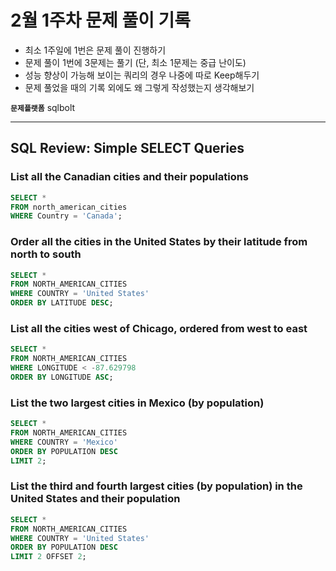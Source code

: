 # 2월 1주차 문제 풀이 기록

- 최소 1주일에 1번은 문제 풀이 진행하기
- 문제 풀이 1번에 3문제는 풀기 (단, 최소 1문제는 중급 난이도)
- 성능 향상이 가능해 보이는 쿼리의 경우 나중에 따로 Keep해두기
- 문제 풀었을 때의 기록 외에도 왜 그렇게 작성했는지 생각해보기

**`문제플랫폼`** sqlbolt

---

## **SQL Review: Simple SELECT Queries**

### List all the Canadian cities and their populations

```sql
SELECT * 
FROM north_american_cities
WHERE Country = 'Canada';
```

### Order all the cities in the United States by their latitude from north to south

```sql
SELECT *
FROM NORTH_AMERICAN_CITIES
WHERE COUNTRY = 'United States'
ORDER BY LATITUDE DESC;
```

### List all the cities west of Chicago, ordered from west to east

```sql
SELECT *
FROM NORTH_AMERICAN_CITIES
WHERE LONGITUDE < -87.629798
ORDER BY LONGITUDE ASC;
```

### List the two largest cities in Mexico (by population)

```sql
SELECT *
FROM NORTH_AMERICAN_CITIES
WHERE COUNTRY = 'Mexico'
ORDER BY POPULATION DESC
LIMIT 2;
```

### List the third and fourth largest cities (by population) in the United States and their population

```sql
SELECT *
FROM NORTH_AMERICAN_CITIES
WHERE COUNTRY = 'United States'
ORDER BY POPULATION DESC
LIMIT 2 OFFSET 2;
```